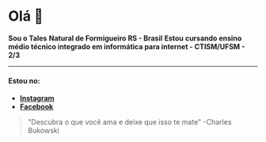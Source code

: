 # **Olá** 👋
**Sou o Tales**
**Natural de Formigueiro RS - Brasil**
**Estou cursando ensino médio técnico integrado em informática para internet - CTISM/UFSM - 2/3**
***
#### **Estou no:**
- [**Instagram**](https://www.instagram.com/tales_cruzs/?hl=pt-br)
- [**Facebook**](https://www.facebook.com/talescs/)
> "Descubra o que você ama e deixe que isso te mate"
-Charles Bukowski